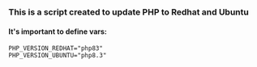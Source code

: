 ### This is a script created to update PHP to Redhat and Ubuntu

#### It's important to define vars:
```
PHP_VERSION_REDHAT="php83"
PHP_VERSION_UBUNTU="php8.3"
```

